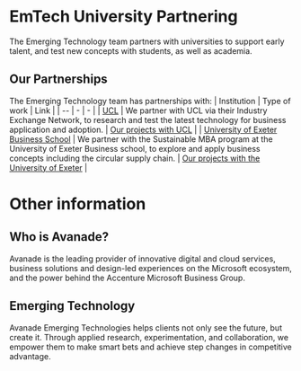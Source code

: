 # EmTech University Partnering

The Emerging Technology team partners with universities to support early talent, and test new concepts with students, as well as academia.

## Our Partnerships

The Emerging Technology team has partnerships with:
| Institution | Type of work | Link |
| -- | - | - |
| [UCL](https://ucl.ac.uk) | We partner with UCL via their Industry Exchange Network, to research and test the latest technology for business application and adoption. | [Our projects with UCL](./ucl/projects.md) |
| [University of Exeter Business School](http://business-school.exeter.ac.uk/) | We partner with the Sustainable MBA program at the University of Exeter Business school, to explore and apply business concepts including the circular supply chain. | [Our projects with the University of Exeter](./exeter/projects.md) |

# Other information

## Who is Avanade?

Avanade is the leading provider of innovative digital and cloud services, business solutions and design-led experiences on the Microsoft ecosystem, and the power behind the Accenture Microsoft Business Group.

## Emerging Technology

Avanade Emerging Technologies helps clients not only see the future, but create it. Through applied research, experimentation, and collaboration, we empower them to make smart bets and achieve step changes in competitive advantage.
